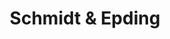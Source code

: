 ---
title: "Schmidt & Epding"
url: /bad-muender-am-deister/schmidt-und-epding/
shop: Autowerkstatt
---
